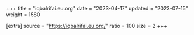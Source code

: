 +++
title = "iqbalrifai.eu.org"
date = "2023-04-17"
updated = "2023-07-15"
weight = 1580

[extra]
source = "https://iqbalrifai.eu.org/"
ratio = 100
size = 2
+++
